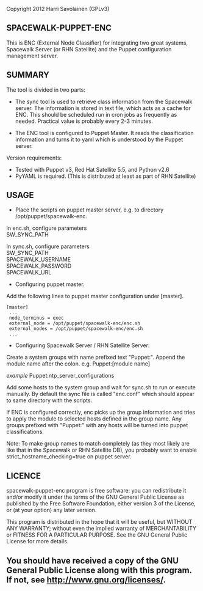 Copyright 2012 Harri Savolainen 
(GPLv3)

SPACEWALK-PUPPET-ENC
--

This is ENC (External Node Classifier) for integrating two great systems,
Spacewalk Server (or RHN Satellite) and the Puppet configuration management server.

SUMMARY
--

The tool is divided in two parts: 

- The sync tool is used to retrieve class information from the Spacewalk server.
The information is stored in text file, which acts as a cache for ENC. This 
should be scheduled run in cron jobs as frequently as needed. Practical value is
probably every 2-3 minutes.

- The ENC tool is configured to Puppet Master. It reads the classification 
information and turns it to yaml which is understood by the Puppet server.

Version requirements:

- Tested with Puppet v3, Red Hat Satellite 5.5, and Python v2.6
- PyYAML is required. (This is distributed at least as part of RHN Satellite)


USAGE
--

- Place the scripts on puppet master server, e.g. to directory /opt/puppet/spacewalk-enc.

In enc.sh, configure parameters  
SW_SYNC_PATH  

In sync.sh, configure parameters  
SW_SYNC_PATH  
SPACEWALK_USERNAME  
SPACEWALK_PASSWORD  
SPACEWALK_URL  

- Configuring puppet master. 

Add the following lines to puppet master configuration under [master].


    [master]
     ...
     node_terminus = exec
     external_node = /opt/puppet/spacewalk-enc/enc.sh
     external_nodes = /opt/puppet/spacewalk-enc/enc.sh
     ...

- Configuring Spacewalk Server / RHN Satellite Server:

Create a system groups with name prefixed text "Puppet:". 
Append the module name after the colon. e.g. Puppet:[module name]

_example_
Puppet:ntp_server_configurations

Add some hosts to the system group and wait for sync.sh to run or execute manually.
By default the sync file is called "enc.conf" which should appear to same directory 
with the scripts.

If ENC is configured correctly, enc picks up the group information and tries to apply the module
to selected hosts defined in the group name. Any groups prefixed with "Puppet:" with any hosts
will be turned into puppet classifications. 

Note: To make group names to match completely (as they most likely are like that in the Spacewalk
or RHN Satellite DB), you probably want to enable strict_hostname_checking=true on puppet server.


LICENCE
--
spacewalk-puppet-enc program is free software: you can redistribute it and/or modify
it under the terms of the GNU General Public License as published by
the Free Software Foundation, either version 3 of the License, or
(at your option) any later version.

This program is distributed in the hope that it will be useful,
but WITHOUT ANY WARRANTY; without even the implied warranty of
MERCHANTABILITY or FITNESS FOR A PARTICULAR PURPOSE.  See the
GNU General Public License for more details.

You should have received a copy of the GNU General Public License
along with this program.  If not, see <http://www.gnu.org/licenses/>.
--




